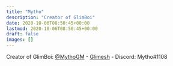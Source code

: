 ```yaml
---
title: "Mytho"
description: "Creator of GlimBoi"
date: 2020-10-06T08:50:45+00:00
lastmod: 2020-10-06T08:50:45+00:00
draft: false
images: []
---
```


Creator of GlimBoi:
[@MythoGM](https://twitter.com/MythoGM) -
[Glimesh](https://glimesh.tv/Mytho) -
Discord: Mytho#1108